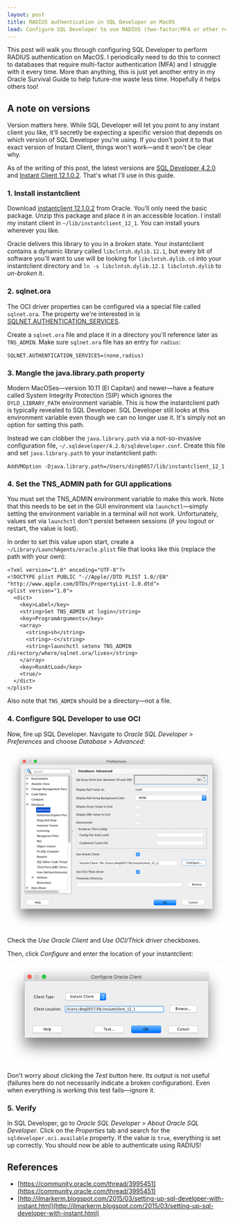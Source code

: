 ```yaml
---
layout: post
title: RADIUS authentication in SQL Developer on MacOS
lead: Configure SQL Developer to use RADIUS (two-factor/MFA or other reasons) for authentication into an Oracle instance on modern MacOS.
---
```


This post will walk you through configuring SQL Developer to perform RADIUS authentication on MacOS.
I periodically need to do this to connect to databases that require multi-factor authentication (MFA) and I
struggle with it every time. More than anything, this is just yet another entry in my Oracle Survival Guide to help
future-me waste less time. Hopefully it helps others too!

## A note on versions

Version matters here. While SQL Developer will let you point to any
instant client you like, it'll secretly be expecting a specific version that depends
on which version of SQL Developer you're using. If you don't point it to that exact
version of Instant Client, things won't work—and it won't be clear why.

<!--Here are the version mappings I've had success with:-->

<!--| SQL Developer   | Instant Client |-->
<!--|-----------------|----------------|-->
<!--| `4.1`           | `11.2`         |-->
<!--| `4.2.0`         | `12.1.0.2`     |-->

As of the writing of this post, the latest versions are
[SQL Developer 4.2.0](http://www.oracle.com/technetwork/developer-tools/sql-developer/downloads/sqldev-ea-42-3211401.html)
and
[Instant Client 12.1.0.2](http://www.oracle.com/technetwork/topics/intel-macsoft-096467.html). That's what I'll use in this guide.

### 1. Install instantclient

Download [instantclient 12.1.0.2](http://www.oracle.com/technetwork/topics/intel-macsoft-096467.html) from Oracle.
You’ll only need the basic package. Unzip this package and place it in an accessible location.
I install my instant client in `~/lib/instantclient_12_1`. You can install yours
wherever you like.

Oracle delivers this library to you in a *broken* state. Your instantclient contains a dynamic library called `libclntsh.dylib.12.1`,
but every bit of software you'll want to use will be looking for `libclntsh.dylib`.
`cd` into your instantclient directory and `ln -s libclntsh.dylib.12.1 libclntsh.dylib` to *un-broken* it.

### 2. sqlnet.ora

The OCI driver properties can be configured via a special file called `sqlnet.ora`. The property
we're interested in is [SQLNET.AUTHENTICATION_SERVICES](https://docs.oracle.com/cd/E11882_01/network.112/e10835/sqlnet.htm#NETRF2035).

Create a `sqlnet.ora` file and place it in a directory you'll reference later as `TNS_ADMIN`. 
Make sure `sqlnet.ora` file has an entry for `radius`:

```
SQLNET.AUTHENTICATION_SERVICES=(none,radius)
```

### 3. Mangle the java.library.path property

Modern MacOSes—version 10.11 (El Capitan) and newer—have a feature called System Integrity Protection (SIP)
which ignores the `DYLD_LIBRARY_PATH` environment variable. This is how the instantclient path
is typically revealed to SQL Developer. SQL Developer still looks at this environment variable even though we
can no longer use it. It's simply not an option for setting this path.

Instead we can clobber the `java.library.path` via a not-so-invasive configuration file, `~/.sqldeveloper/4.2.0/sqldeveloper.conf`.
Create this file and set `java.library.path` to your instantclient path:

```
AddVMOption -Djava.library.path=/Users/ding0057/lib/instantclient_12_1
```

### 4. Set the TNS_ADMIN path for GUI applications

You must set the TNS_ADMIN environment variable to make this work. Note that this needs to be set in
the GUI environment via `launchctl`—simply setting the environment variable
in a terminal will not work. Unfortunately, values set via `launchctl` don't persist between sessions
(if you logout or restart, the value is lost).

In order to set this value upon start, create a `~/Library/LaunchAgents/oracle.plist`
file that looks like this (replace the path with your own):

```
<?xml version="1.0" encoding="UTF-8"?>
<!DOCTYPE plist PUBLIC "-//Apple//DTD PLIST 1.0//EN" "http://www.apple.com/DTDs/PropertyList-1.0.dtd">
<plist version="1.0">
  <dict>
    <key>Label</key>
    <string>Set TNS_ADMIN at login</string>
    <key>ProgramArguments</key>
    <array>
      <string>sh</string>
      <string>-c</string>
      <string>launchctl setenv TNS_ADMIN /directory/where/sqlnet.ora/lives</string>
    </array>
    <key>RunAtLoad</key>
    <true/>
  </dict>
</plist>
```

Also note that `TNS_ADMIN` should be a directory—not a file.

### 4. Configure SQL Developer to use OCI

Now, fire up SQL Developer. Navigate to *Oracle SQL Developer* > *Preferences* and choose *Database* > *Advanced*:

![SQL Developer screenshot](/images/instantclient1.png)

Check the *Use Oracle Client* and *Use OCI/Thick driver* checkboxes.

Then, click *Configure* and enter the location of your instantclient:

![SQL Developer screenshot](/images/instantclient2.png)

Don't worry about clicking the *Test* button here. Its output is not useful (failures here do not necessarily
indicate a broken configuration). Even when everything is working this test fails—ignore it.

### 5. Verify

In SQL Developer, go to *Oracle SQL Developer* > *About Oracle SQL Developer*. Click on the *Properties* tab
and search for the `sqldeveloper.oci.available` property. If the value is `true`, everything is set up correctly.
You should now be able to authenticate using RADIUS!

## References

- [https://community.oracle.com/thread/3995451](https://community.oracle.com/thread/3995451)
- [http://ilmarkerm.blogspot.com/2015/03/setting-up-sql-developer-with-instant.html](http://ilmarkerm.blogspot.com/2015/03/setting-up-sql-developer-with-instant.html)
